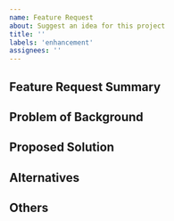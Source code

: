 ```yaml
---
name: Feature Request
about: Suggest an idea for this project
title: ''
labels: 'enhancement'
assignees: ''
---
```


<!-- Use this template to suggest new features and improvements. -->
<!--
Please provide as much detail as possible so that we can consider whether
the proposed feature is consistent with the goals and vision of the project.
-->

## Feature Request Summary

<!-- A clear and concise description of the proposed feature. -->

## Problem of Background

<!--
Background on the problem this feature will solve or why you believe
this feature is needed.
-->

## Proposed Solution

<!-- Propose a specific solution as to how you would solve this problem, -->

## Alternatives

<!-- If you have other possible solutions, please explain them here as well. -->

## Others

<!--
If you have any other information or screenshots relevant to this feature request,
please add them here.
-->
